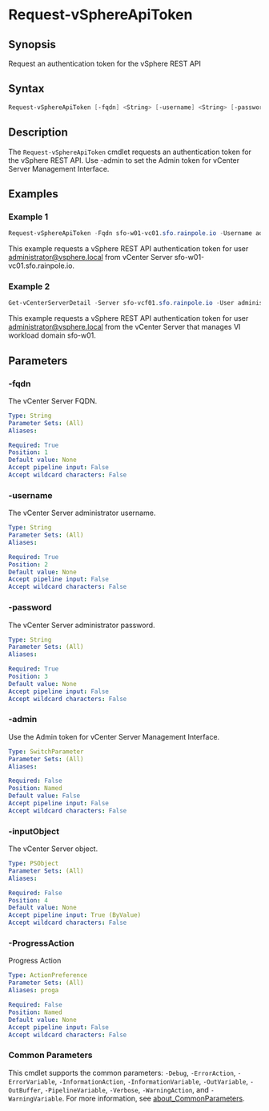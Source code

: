 # Request-vSphereApiToken

## Synopsis

Request an authentication token for the vSphere REST API

## Syntax

```powershell
Request-vSphereApiToken [-fqdn] <String> [-username] <String> [-password] <String> [-admin] [[-inputObject] <PSObject>] [-ProgressAction <ActionPreference>] [<CommonParameters>]
```

## Description

The `Request-vSphereApiToken` cmdlet requests an authentication token for the vSphere REST API. Use -admin to set the Admin token for vCenter Server Management Interface.

## Examples

### Example 1

```powershell
Request-vSphereApiToken -Fqdn sfo-w01-vc01.sfo.rainpole.io -Username administrator@vsphere.local -Password VMw@re1!
```

This example requests a vSphere REST API authentication token for user <administrator@vsphere.local> from vCenter Server sfo-w01-vc01.sfo.rainpole.io.

### Example 2

```powershell
Get-vCenterServerDetail -Server sfo-vcf01.sfo.rainpole.io -User administrator@vsphere.local -Pass VMw@re1! -Domain sfo-w01 | Request-vSphereApiToken
```

This example requests a vSphere REST API authentication token for user <administrator@vsphere.local> from the vCenter Server that manages VI workload domain sfo-w01.

## Parameters

### -fqdn

The vCenter Server FQDN.

```yaml
Type: String
Parameter Sets: (All)
Aliases:

Required: True
Position: 1
Default value: None
Accept pipeline input: False
Accept wildcard characters: False
```

### -username

The vCenter Server administrator username.

```yaml
Type: String
Parameter Sets: (All)
Aliases:

Required: True
Position: 2
Default value: None
Accept pipeline input: False
Accept wildcard characters: False
```

### -password

The vCenter Server administrator password.

```yaml
Type: String
Parameter Sets: (All)
Aliases:

Required: True
Position: 3
Default value: None
Accept pipeline input: False
Accept wildcard characters: False
```

### -admin

Use the Admin token for vCenter Server Management Interface.

```yaml
Type: SwitchParameter
Parameter Sets: (All)
Aliases:

Required: False
Position: Named
Default value: False
Accept pipeline input: False
Accept wildcard characters: False
```

### -inputObject

The vCenter Server object.

```yaml
Type: PSObject
Parameter Sets: (All)
Aliases:

Required: False
Position: 4
Default value: None
Accept pipeline input: True (ByValue)
Accept wildcard characters: False
```

### -ProgressAction

Progress Action

```yaml
Type: ActionPreference
Parameter Sets: (All)
Aliases: proga

Required: False
Position: Named
Default value: None
Accept pipeline input: False
Accept wildcard characters: False
```

### Common Parameters

This cmdlet supports the common parameters: `-Debug`, `-ErrorAction`, `-ErrorVariable`, `-InformationAction`, `-InformationVariable`, `-OutVariable`, `-OutBuffer`, `-PipelineVariable`, `-Verbose`, `-WarningAction`, and `-WarningVariable`. For more information, see [about_CommonParameters](http://go.microsoft.com/fwlink/?LinkID=113216).
